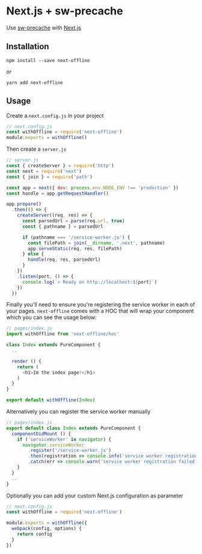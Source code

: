 # Next.js + sw-precache

Use [sw-precache](https://github.com/GoogleChrome/sw-precache) with [Next.js](https://github.com/zeit/next.js)

## Installation

```
npm install --save next-offline
```

or

```
yarn add next-offline
```

## Usage

Create a `next.config.js` in your project

```js
// next.config.js
const withOffline = require('next-offline')
module.exports = withOffline()
```

Then create a `server.js`

```js
// server.js
const { createServer } = require('http')
const next = require('next')
const { join } = require('path')

const app = next({ dev: process.env.NODE_ENV !== 'production' })
const handle = app.getRequestHandler()

app.prepare()
  .then(() => {
    createServer((req, res) => {
      const parsedUrl = parse(req.url, true)
      const { pathname } = parsedUrl

      if (pathname === '/service-worker.js') {
        const filePath = join(__dirname, '.next', pathname)
        app.serveStatic(req, res, filePath)
      } else {
        handle(req, res, parsedUrl)
      }
    })
    .listen(port, () => {
      console.log(`> Ready on http://localhost:${port}`)
    })
  })
```

Finally you'll need to ensure you're registering the service worker in each of your pages. `next-offline` comes with a HOC that will wrap your component which you can see the usage below:

```js
// pages/index.js
import withOffline from 'next-offline/hoc'

class Index extends PureComponent {
  ..

  render () {
    return (
      <h1>Im the index page!</h1>
    )
  }
}

export default withOffline(Index)
```

Alternatively you can register the service worker manually

```js
// pages/index.js
export default class Index extends PureComponent {
  componentDidMount () {
    if ('serviceWorker' in navigator) {
      navigator.serviceWorker
        .register('/service-worker.js')
        .then(registration => console.info('service worker registration successful'))
        .catch(err => console.warn('service worker registration failed', err.message))
    }
  }
  ..
}
```

Optionally you can add your custom Next.js configuration as parameter

```js
// next.config.js
const withOffline = require('next-offline')

module.exports = withOffline({
  webpack(config, options) {
    return config
  }
})
```
